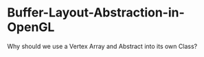 # Buffer-Layout-Abstraction-in-OpenGL
Why should we use a Vertex Array and Abstract into its own Class?
